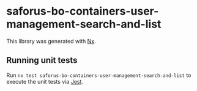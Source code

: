 # saforus-bo-containers-user-management-search-and-list

This library was generated with [Nx](https://nx.dev).

## Running unit tests

Run `nx test saforus-bo-containers-user-management-search-and-list` to execute the unit tests via [Jest](https://jestjs.io).
